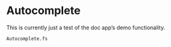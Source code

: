 Autocomplete
============

This is currently just a test of the doc app’s demo functionality.

```sample
Autocomplete.fs
```
